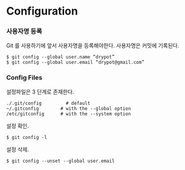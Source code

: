 # Configuration

### 사용자명 등록

Git 를 사용하기에 앞서 사용자명을 등록해야한다.
사용자명은 커밋에 기록된다.

	$ git config --global user.name “drypot”                        
	$ git config --global user.email “drypot@gmail.com”


### Config Files

설정파일은 3 단계로 존재한다.

	./.git/config         # default
	~/.gitconfig        # with the --global option
	/etc/gitconfig      # with the --system option


설정 확인.

	$ git config -l

설정 삭제.

	$ git config --unset --global user.email
